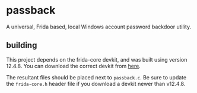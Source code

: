 # passback

A universal, Frida based, local Windows account password backdoor utility.

## building

This project depends on the frida-core devkit, and was built using version 12.4.8. You can download the correct devkit from [here](https://github.com/frida/frida/releases/download/12.4.8/frida-core-devkit-12.4.8-windows-x86.exe).

The resultant files should be placed next to `passback.c`. Be sure to update the `frida-core.h` header file if you download a devkit newer than v12.4.8.
